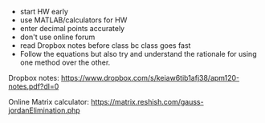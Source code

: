 - start HW early
- use MATLAB/calculators for HW
- enter decimal points accurately
- don't use online forum
- read Dropbox notes before class bc class goes fast
- Follow the equations but also try and understand the rationale for using one method over the other.

Dropbox notes:
https://www.dropbox.com/s/keiaw6tib1afj38/apm120-notes.pdf?dl=0

Online Matrix calculator:
https://matrix.reshish.com/gauss-jordanElimination.php